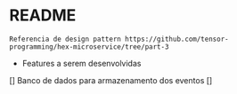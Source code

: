 # README

    Referencia de design pattern https://github.com/tensor-programming/hex-microservice/tree/part-3

 - Features a serem desenvolvidas

[] Banco de dados para armazenamento dos eventos
[]
